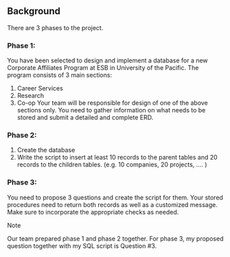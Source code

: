## Background
There are 3 phases to the project.

### Phase 1:

You have been selected to design and implement a database for a new Corporate Affiliates Program at ESB in University of the Pacific. The program consists of 3 main sections:
1. Career Services
2. Research 
3. Co-op
Your team will be responsible for design of one of the above sections only. You need to gather information on what needs to be stored and submit a detailed and complete ERD.

### Phase 2:
1. Create the database
2. Write the script to insert at least 10 records to the parent tables and 20 records to the children tables. (e.g. 10 companies, 20 projects, .... )

### Phase 3:
You need to propose 3 questions and create the script for them. Your stored procedures need to return both records as well as a customized message. Make sure to incorporate the appropriate checks as needed.

> [!NOTE]
> Our team prepared phase 1 and phase 2 together. For phase 3, my proposed question together with my SQL script is Question #3.
